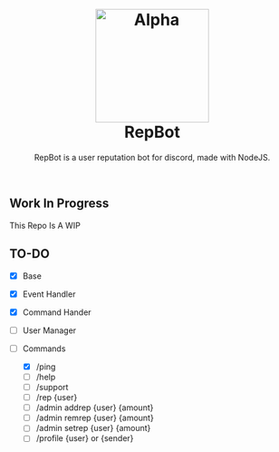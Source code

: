 <h1 align="center">
  <br>
  <a href="https://github.com/0x00032/RepBot"><img src="https://i.imgur.com/9eoeHeZ.png" height="200" alt="Alpha"></a>
  <br>
  RepBot
  <br>
</h1>

<p align="center">RepBot is a user reputation bot for discord, made with NodeJS.</p>

<br>


## Work In Progress

This Repo Is A WIP 

## TO-DO

- [x] Base

- [x] Event Handler

- [x] Command Hander

- [ ] User Manager

- [ ] Commands
  - [x] /ping
  - [ ] /help
  - [ ] /support
  - [ ] /rep {user}
  - [ ] /admin addrep {user} {amount}
  - [ ] /admin remrep {user} {amount}
  - [ ] /admin setrep {user} {amount}
  - [ ] /profile {user} or {sender}
